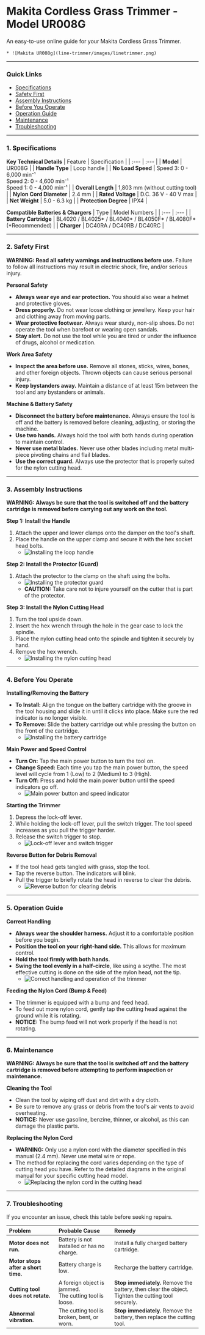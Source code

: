 # Makita Cordless Grass Trimmer - Model UR008G

An easy-to-use online guide for your Makita Cordless Grass Trimmer.

    * ![Makita UR008g](line-trimmer/images/linetrimmer.png)

---

### Quick Links
* [Specifications](#1-specifications)
* [Safety First](#2-safety-first)
* [Assembly Instructions](#3-assembly-instructions)
* [Before You Operate](#4-before-you-operate)
* [Operation Guide](#5-operation-guide)
* [Maintenance](#6-maintenance)
* [Troubleshooting](#7-troubleshooting)

---

### 1. Specifications

**Key Technical Details**
| Feature | Specification |
| :--- | :--- |
| **Model** | UR008G |
| **Handle Type** | Loop handle |
| **No Load Speed** | Speed 3: 0 - 6,000 min⁻¹ <br> Speed 2: 0 - 4,600 min⁻¹ <br> Speed 1: 0 - 4,000 min⁻¹ |
| **Overall Length** | 1,803 mm (without cutting tool) |
| **Nylon Cord Diameter** | 2.4 mm |
| **Rated Voltage** | D.C. 36 V - 40 V max |
| **Net Weight** | 5.0 - 6.3 kg |
| **Protection Degree** | IPX4 |

**Compatible Batteries & Chargers**
| Type | Model Numbers |
| :--- | :--- |
| **Battery Cartridge** | BL4020 / BL4025* / BL4040* / BL4050F* / BL4080F* (*Recommended) |
| **Charger** | DC40RA / DC40RB / DC40RC |

---

### 2. Safety First

**WARNING: Read all safety warnings and instructions before use.** Failure to follow all instructions may result in electric shock, fire, and/or serious injury.

**Personal Safety**
* **Always wear eye and ear protection.** You should also wear a helmet and protective gloves.
* **Dress properly.** Do not wear loose clothing or jewellery. Keep your hair and clothing away from moving parts.
* **Wear protective footwear.** Always wear sturdy, non-slip shoes. Do not operate the tool when barefoot or wearing open sandals.
* **Stay alert.** Do not use the tool while you are tired or under the influence of drugs, alcohol or medication.

**Work Area Safety**
* **Inspect the area before use.** Remove all stones, sticks, wires, bones, and other foreign objects. Thrown objects can cause serious personal injury.
* **Keep bystanders away.** Maintain a distance of at least 15m between the tool and any bystanders or animals.

**Machine & Battery Safety**
* **Disconnect the battery before maintenance.** Always ensure the tool is off and the battery is removed before cleaning, adjusting, or storing the machine.
* **Use two hands.** Always hold the tool with both hands during operation to maintain control.
* **Never use metal blades.** Never use other blades including metal multi-piece pivoting chains and flail blades.
* **Use the correct guard.** Always use the protector that is properly suited for the nylon cutting head.

---

### 3. Assembly Instructions

**WARNING: Always be sure that the tool is switched off and the battery cartridge is removed before carrying out any work on the tool.**

**Step 1: Install the Handle**
1.  Attach the upper and lower clamps onto the damper on the tool's shaft.
2.  Place the handle on the upper clamp and secure it with the hex socket head bolts.
    * ![Installing the loop handle](images/UR008G_Fig10.png)

**Step 2: Install the Protector (Guard)**
1.  Attach the protector to the clamp on the shaft using the bolts.
    * ![Installing the protector guard](images/UR008G_Fig12.png)
    * **CAUTION:** Take care not to injure yourself on the cutter that is part of the protector.

**Step 3: Install the Nylon Cutting Head**
1.  Turn the tool upside down.
2.  Insert the hex wrench through the hole in the gear case to lock the spindle.
3.  Place the nylon cutting head onto the spindle and tighten it securely by hand.
4.  Remove the hex wrench.
    * ![Installing the nylon cutting head](images/UR008G_Fig13.png)

---

### 4. Before You Operate

**Installing/Removing the Battery**
* **To Install:** Align the tongue on the battery cartridge with the groove in the tool housing and slide it in until it clicks into place. Make sure the red indicator is no longer visible.
* **To Remove:** Slide the battery cartridge out while pressing the button on the front of the cartridge.
    * ![Installing the battery cartridge](images/UR008G_Fig3.png)

**Main Power and Speed Control**
* **Turn On:** Tap the main power button to turn the tool on.
* **Change Speed:** Each time you tap the main power button, the speed level will cycle from 1 (Low) to 2 (Medium) to 3 (High).
* **Turn Off:** Press and hold the main power button until the speed indicators go off.
    * ![Main power button and speed indicator](images/UR008G_Fig5.png)

**Starting the Trimmer**
1.  Depress the lock-off lever.
2.  While holding the lock-off lever, pull the switch trigger. The tool speed increases as you pull the trigger harder.
3.  Release the switch trigger to stop.
    * ![Lock-off lever and switch trigger](images/UR008G_Fig6.png)

**Reverse Button for Debris Removal**
* If the tool head gets tangled with grass, stop the tool.
* Tap the reverse button. The indicators will blink.
* Pull the trigger to briefly rotate the head in reverse to clear the debris.
    * ![Reverse button for clearing debris](images/UR008G_Fig9.png)

---

### 5. Operation Guide

**Correct Handling**
* **Always wear the shoulder harness.** Adjust it to a comfortable position before you begin.
* **Position the tool on your right-hand side.** This allows for maximum control.
* **Hold the tool firmly with both hands.**
* **Swing the tool evenly in a half-circle**, like using a scythe. The most effective cutting is done on the side of the nylon head, not the tip.
    * ![Correct handling and operation of the trimmer](images/UR008G_Fig17.png)

**Feeding the Nylon Cord (Bump & Feed)**
* The trimmer is equipped with a bump and feed head.
* To feed out more nylon cord, gently tap the cutting head against the ground while it is rotating.
* **NOTICE:** The bump feed will not work properly if the head is not rotating.

---

### 6. Maintenance

**WARNING: Always be sure that the tool is switched off and the battery cartridge is removed before attempting to perform inspection or maintenance.**

**Cleaning the Tool**
* Clean the tool by wiping off dust and dirt with a dry cloth.
* Be sure to remove any grass or debris from the tool's air vents to avoid overheating.
* **NOTICE:** Never use gasoline, benzine, thinner, or alcohol, as this can damage the plastic parts.

**Replacing the Nylon Cord**
* **WARNING:** Only use a nylon cord with the diameter specified in this manual (2.4 mm). Never use metal wire or rope.
* The method for replacing the cord varies depending on the type of cutting head you have. Refer to the detailed diagrams in the original manual for your specific cutting head model.
    * ![Replacing the nylon cord in the cutting head](images/UR008G_Fig19.png)

---

### 7. Troubleshooting

If you encounter an issue, check this table before seeking repairs.

| Problem | Probable Cause | Remedy |
| :--- | :--- | :--- |
| **Motor does not run.** | Battery is not installed or has no charge. | Install a fully charged battery cartridge. |
| **Motor stops after a short time.** | Battery charge is low. | Recharge the battery cartridge. |
| **Cutting tool does not rotate.** | A foreign object is jammed. <br> The cutting tool is loose. | **Stop immediately.** Remove the battery, then clear the object. <br> Tighten the cutting tool securely. |
| **Abnormal vibration.** | The cutting tool is broken, bent, or worn. | **Stop immediately.** Remove the battery, then replace the cutting tool. |
